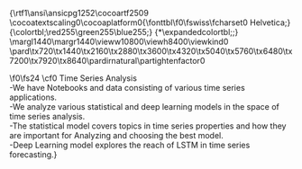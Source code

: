 {\rtf1\ansi\ansicpg1252\cocoartf2509
\cocoatextscaling0\cocoaplatform0{\fonttbl\f0\fswiss\fcharset0 Helvetica;}
{\colortbl;\red255\green255\blue255;}
{\*\expandedcolortbl;;}
\margl1440\margr1440\vieww10800\viewh8400\viewkind0
\pard\tx720\tx1440\tx2160\tx2880\tx3600\tx4320\tx5040\tx5760\tx6480\tx7200\tx7920\tx8640\pardirnatural\partightenfactor0

\f0\fs24 \cf0 Time Series Analysis\
	-We have Notebooks and data consisting of various time series applications.\
	-We analyze various statistical and deep learning models in the space of time series analysis.\
	-The statistical model covers topics in time series properties and how they are important for 	  Analyzing and choosing the best model.\
	-Deep Learning model explores the reach of LSTM in time series forecasting.}